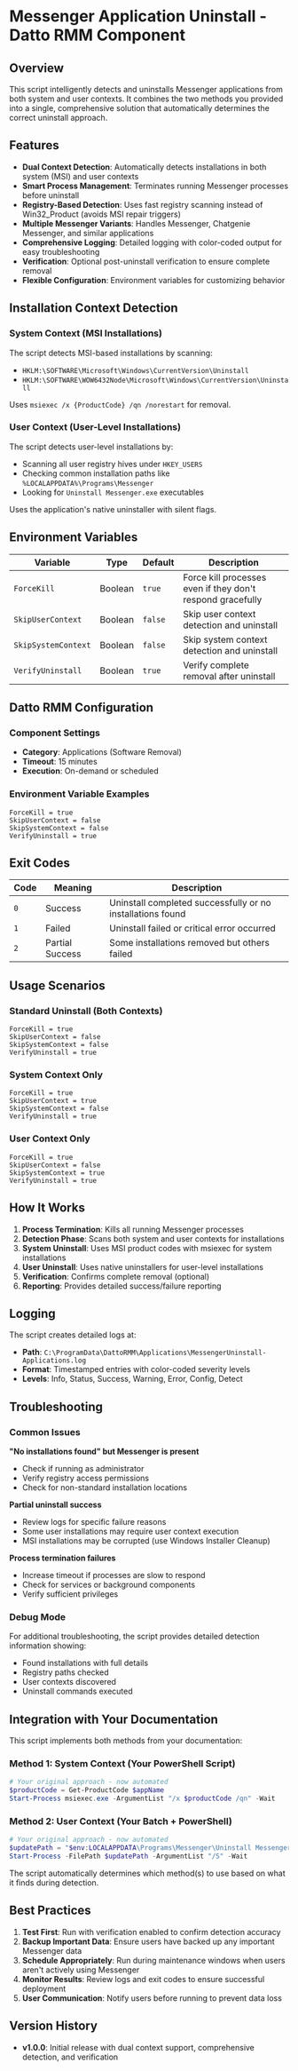 # Messenger Application Uninstall - Datto RMM Component

## Overview

This script intelligently detects and uninstalls Messenger applications from both system and user contexts. It combines the two methods you provided into a single, comprehensive solution that automatically determines the correct uninstall approach.

## Features

- **Dual Context Detection**: Automatically detects installations in both system (MSI) and user contexts
- **Smart Process Management**: Terminates running Messenger processes before uninstall
- **Registry-Based Detection**: Uses fast registry scanning instead of Win32_Product (avoids MSI repair triggers)
- **Multiple Messenger Variants**: Handles Messenger, Chatgenie Messenger, and similar applications
- **Comprehensive Logging**: Detailed logging with color-coded output for easy troubleshooting
- **Verification**: Optional post-uninstall verification to ensure complete removal
- **Flexible Configuration**: Environment variables for customizing behavior

## Installation Context Detection

### System Context (MSI Installations)
The script detects MSI-based installations by scanning:
- `HKLM:\SOFTWARE\Microsoft\Windows\CurrentVersion\Uninstall`
- `HKLM:\SOFTWARE\WOW6432Node\Microsoft\Windows\CurrentVersion\Uninstall`

Uses `msiexec /x {ProductCode} /qn /norestart` for removal.

### User Context (User-Level Installations)
The script detects user-level installations by:
- Scanning all user registry hives under `HKEY_USERS`
- Checking common installation paths like `%LOCALAPPDATA%\Programs\Messenger`
- Looking for `Uninstall Messenger.exe` executables

Uses the application's native uninstaller with silent flags.

## Environment Variables

| Variable | Type | Default | Description |
|----------|------|---------|-------------|
| `ForceKill` | Boolean | `true` | Force kill processes even if they don't respond gracefully |
| `SkipUserContext` | Boolean | `false` | Skip user context detection and uninstall |
| `SkipSystemContext` | Boolean | `false` | Skip system context detection and uninstall |
| `VerifyUninstall` | Boolean | `true` | Verify complete removal after uninstall |

## Datto RMM Configuration

### Component Settings
- **Category**: Applications (Software Removal)
- **Timeout**: 15 minutes
- **Execution**: On-demand or scheduled

### Environment Variable Examples
```
ForceKill = true
SkipUserContext = false
SkipSystemContext = false
VerifyUninstall = true
```

## Exit Codes

| Code | Meaning | Description |
|------|---------|-------------|
| `0` | Success | Uninstall completed successfully or no installations found |
| `1` | Failed | Uninstall failed or critical error occurred |
| `2` | Partial Success | Some installations removed but others failed |

## Usage Scenarios

### Standard Uninstall (Both Contexts)
```
ForceKill = true
SkipUserContext = false
SkipSystemContext = false
VerifyUninstall = true
```

### System Context Only
```
ForceKill = true
SkipUserContext = true
SkipSystemContext = false
VerifyUninstall = true
```

### User Context Only
```
ForceKill = true
SkipUserContext = false
SkipSystemContext = true
VerifyUninstall = true
```

## How It Works

1. **Process Termination**: Kills all running Messenger processes
2. **Detection Phase**: Scans both system and user contexts for installations
3. **System Uninstall**: Uses MSI product codes with msiexec for system installations
4. **User Uninstall**: Uses native uninstallers for user-level installations
5. **Verification**: Confirms complete removal (optional)
6. **Reporting**: Provides detailed success/failure reporting

## Logging

The script creates detailed logs at:
- **Path**: `C:\ProgramData\DattoRMM\Applications\MessengerUninstall-Applications.log`
- **Format**: Timestamped entries with color-coded severity levels
- **Levels**: Info, Status, Success, Warning, Error, Config, Detect

## Troubleshooting

### Common Issues

**"No installations found" but Messenger is present**
- Check if running as administrator
- Verify registry access permissions
- Check for non-standard installation locations

**Partial uninstall success**
- Review logs for specific failure reasons
- Some user installations may require user context execution
- MSI installations may be corrupted (use Windows Installer Cleanup)

**Process termination failures**
- Increase timeout if processes are slow to respond
- Check for services or background components
- Verify sufficient privileges

### Debug Mode
For additional troubleshooting, the script provides detailed detection information showing:
- Found installations with full details
- Registry paths checked
- User contexts discovered
- Uninstall commands executed

## Integration with Your Documentation

This script implements both methods from your documentation:

### Method 1: System Context (Your PowerShell Script)
```powershell
# Your original approach - now automated
$productCode = Get-ProductCode $appName
Start-Process msiexec.exe -ArgumentList "/x $productCode /qn" -Wait
```

### Method 2: User Context (Your Batch + PowerShell)
```powershell
# Your original approach - now automated
$updatePath = "$env:LOCALAPPDATA\Programs\Messenger\Uninstall Messenger.exe"
Start-Process -FilePath $updatePath -ArgumentList "/S" -Wait
```

The script automatically determines which method(s) to use based on what it finds during detection.

## Best Practices

1. **Test First**: Run with verification enabled to confirm detection accuracy
2. **Backup Important Data**: Ensure users have backed up any important Messenger data
3. **Schedule Appropriately**: Run during maintenance windows when users aren't actively using Messenger
4. **Monitor Results**: Review logs and exit codes to ensure successful deployment
5. **User Communication**: Notify users before running to prevent data loss

## Version History

- **v1.0.0**: Initial release with dual context support, comprehensive detection, and verification
